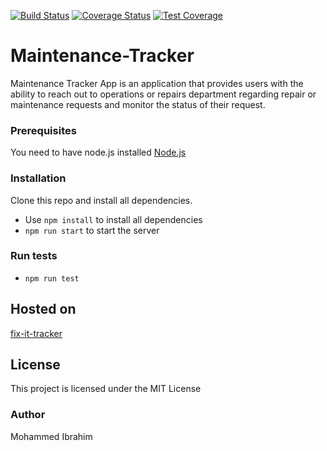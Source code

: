 [![Build Status](https://travis-ci.org/Mohamilr/Maintenance-Tracker.svg?branch=develop)](https://travis-ci.org/Mohamilr/Maintenance-Tracker)
[![Coverage Status](https://coveralls.io/repos/github/Mohamilr/Maintenance-Tracker/badge.svg?branch=develop)](https://coveralls.io/github/Mohamilr/Maintenance-Tracker?branch=develop)
[![Test Coverage](https://api.codeclimate.com/v1/badges/c79460324a16c15b5098/test_coverage)](https://codeclimate.com/github/Mohamilr/Maintenance-Tracker/test_coverage)

# Maintenance-Tracker
Maintenance Tracker App is an application that provides users with the ability to reach out to operations or repairs department regarding repair or maintenance requests and monitor the status of their request.


### Prerequisites
You need to have node.js installed [Node.js](https://nodejs.org/en/)


### Installation
Clone this repo and install all dependencies.

* Use ```npm install``` to install all dependencies
* ```npm run start``` to start the server  


### Run tests
* ```npm run test```

## Hosted on
[fix-it-tracker](https://fix-it-tracker.herokuapp.com)

## License
This project is licensed under the MIT License 




### Author
Mohammed Ibrahim